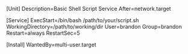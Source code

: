 [Unit]
Description=Basic Shell Script Service
After=network.target

[Service]
ExecStart=/bin/bash /path/to/your/script.sh
WorkingDirectory=/path/to/working/dir
User=brandon
Group=brandon
Restart=always
RestartSec=5

[Install]
WantedBy=multi-user.target

